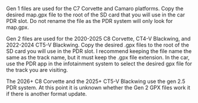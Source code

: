 Gen 1 files are used for the C7 Corvette and Camaro platforms.  Copy the desired map.gpx file to the root of the SD card that you will use in the car PDR slot.  Do not rename the file as the PDR system will only look for map.gpx.

Gen 2 files are used for the 2020-2025 C8 Corvette, CT4-V Blackwing, and 2022-2024 CT5-V Blackwing.  Copy the desired .gpx files to the root of the SD card you will use in the PDR slot.  I recommend keeping the file name the same as the track name, but it must keep the .gpx file extension.  In the car, use the PDR app in the infotainment system to select the desired gpx file for the track you are visiting.

The 2026+ C8 Corvette and the 2025+ CT5-V Blackwing use the gen 2.5 PDR system.  At this point it is unknown whether the Gen 2 GPX files work it if there is another format update.
